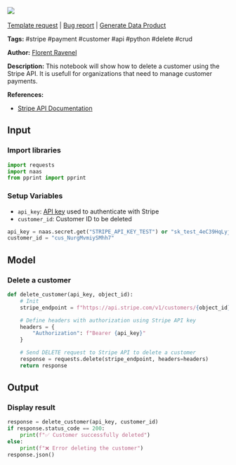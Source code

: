 <a href="https://app.naas.ai/user-redirect/naas/downloader?url=https://raw.githubusercontent.com/jupyter-naas/awesome-notebooks/master/Stripe/Stripe_Delete_a_customer.ipynb" target="_parent"><img src="https://naasai-public.s3.eu-west-3.amazonaws.com/Open_in_Naas_Lab.svg"/></a><br><br><a href="https://github.com/jupyter-naas/awesome-notebooks/issues/new?assignees=&labels=&template=template-request.md&title=Tool+-+Action+of+the+notebook+">Template request</a> | <a href="https://github.com/jupyter-naas/awesome-notebooks/issues/new?assignees=&labels=bug&template=bug_report.md&title=Stripe+-+Delete+a+customer:+Error+short+description">Bug report</a> | <a href="https://app.naas.ai/user-redirect/naas/downloader?url=https://raw.githubusercontent.com/jupyter-naas/awesome-notebooks/master/Naas/Naas_Start_data_product.ipynb" target="_parent">Generate Data Product</a>

**Tags:** #stripe #payment #customer #api #python #delete #crud

**Author:** [Florent Ravenel](https://www.linkedin.com/in/florent-ravenel/)

**Description:** This notebook will show how to delete a customer using the Stripe API. It is usefull for organizations that need to manage customer payments.

**References:**
- [Stripe API Documentation](https://stripe.com/docs/api/customers/delete?lang=python)

## Input

### Import libraries


```python
import requests
import naas
from pprint import pprint
```

### Setup Variables
- `api_key`: [API key](https://stripe.com/docs/keys) used to authenticate with Stripe
- `customer_id`: Customer ID to be deleted


```python
api_key = naas.secret.get("STRIPE_API_KEY_TEST") or "sk_test_4eC39HqLyjWDarjtT1zdp7dc"
customer_id = "cus_NurgMvmiySMhh7"
```

## Model

### Delete a customer


```python
def delete_customer(api_key, object_id):
    # Init
    stripe_endpoint = f"https://api.stripe.com/v1/customers/{object_id}"

    # Define headers with authorization using Stripe API key
    headers = {
        "Authorization": f"Bearer {api_key}"
    }

    # Send DELETE request to Stripe API to delete a customer
    response = requests.delete(stripe_endpoint, headers=headers)
    return response
```

## Output

### Display result


```python
response = delete_customer(api_key, customer_id)
if response.status_code == 200:
    print(f"✅ Customer successfully deleted")
else:
    print(f"❌ Error deleting the customer")
response.json()
```

 
